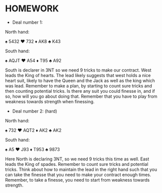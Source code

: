 # HOMEWORK

* Deal number 1:

North hand:

♠️ 5432
♥️ 732
♦️ AK8
♣️ K43


South hand:

♠️ AQJT
♥️ A54
♦️ T95
♣️ A92

South is declarer in 3NT so we need 9 tricks to make our contract. West leads the King of hearts. The lead likely suggests that west holds a nice heart suit, likely to have the Queen and the Jack as well as the king which was lead. Remember to make a plan, by starting to count sure tricks and then counting potential tricks. Is there any suit you could finesse in, and if so, how will you go about doing that. Remember that you have to play from weakness towards strength when finessing.


* Deal number 2: (hard)

North hand:

♠️ 732
♥️ AQT2
♦️ AK2
♣️ AK2


South hand:

♠️ A5
♥️ J93
♦️ T953
♣️ 9873

Here North is declaring 3NT, so we need 9 tricks this time as well. East leads the King of spades. Remember to count sure tricks and potential tricks. Think about how to maintain the lead in the right hand such that you can take the finesse that you need to make your contract enough times. Remember, to take a finesse, you need to start from weakness towards strength.